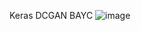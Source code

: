 

Keras DCGAN BAYC
![image](https://user-images.githubusercontent.com/104868606/193228262-9c26d563-d69a-4906-a551-f6127317c738.png)
